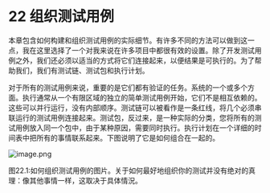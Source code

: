 # 22 组织测试用例


本章包含如何构建和组织测试用例的实际细节。有许多不同的方法可以做到这一点，我在这里选择了一个对我来说在许多项目中都很有效的设置。除了开发测试用例之外，我们还必须以适当的方式将它们连接起来，以便结果是可执行的。为了帮助我们，我们有测试链、测试包和执行计划。

对于所有的测试用例来说，重要的是它们都有验证的任务。系统的一个或多个方面。执行通常从一个有限区域的独立的简单测试用例开始，它们不是相互依赖的。这些可以并行运行，没有内部顺序。测试链可以被看作是一条红线，将几个必须串联运行的测试用例连接起来。测试包，反过来，是一种实际的分类，您将所有的测试用例放入同一个包中，由于某种原因，需要同时执行。执行计划在一个详细的时间表中把所有的事情联系起来。下图说明了它是如何组合在一起的。

![image.png](https://static.aiwriter.net/oG3nbKxibYYPA3NySvuJdo/6YX6xUCHUK7sKqkj9rAMv8/psBbV7ZHGstciu92RG88pn)

图22.1:如何组织测试用例的图片。关于如何最好地组织你的测试并没有绝对的真理：像其他事情一样，这取决于具体情況。
